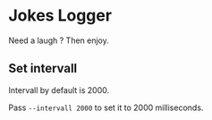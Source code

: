 # Jokes Logger

Need a laugh ? Then enjoy.

## Set intervall

Intervall by default is 2000. 

Pass `--intervall 2000` to set it to 2000 milliseconds.